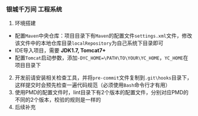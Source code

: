 ### 银城千万间 工程系统
1. 环境搭建
  - 配置`Maven`中央仓库：项目目录下有`Maven`的配置文件`settings.xml`文件，修改该文件中的本地仓库目录`localRepository`为自己系统下目录即可
  - IDE导入项目，需要 **JDK1.7, Tomcat7+**
  - 配置`Tomcat`启动参数，添加`-DYC_HOME=\PATH\TO\YOUR\YC_HOME`，`YC_HOME`在项目目录下
2. 开发前请安装相关检查工具，并将`pre-commit`文件复制到`.git\hooks`目录下，这样提交时会预先检查一遍代码规范（必须使用`Bash`命令行才有用）
3. 使用PMD的配置文件时，lint目录下有2个版本的配置文件，分别对应PMD的不同的2个版本，校验的规则是一样的
4. 后续补充